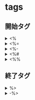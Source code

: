 # tags

## 開始タグ

<details><summary>&lt;&percnt;</summary><section>

### &lt;&percnt;

スクリプトタグ

</section></details>

<details><summary>&lt;&percnt;=</summary><section>

### &lt;&percnt;=

出力タグ

</section></details>

<details><summary>&lt;&percnt;-</summary><section>

### &lt;&percnt;-

エスケープしない出力タグ

</section></details>

<details><summary>&lt;&percnt;#</summary><section>

### &lt;&percnt;#

コメントタグ

</section></details>

<details><summary>&lt;&percnt;&percnt;</summary><section>

### &lt;&percnt;&percnt;

エスケープタグ

</section></details>

## 終了タグ

<details><summary>&percnt;&gt;</summary><section>

### &percnt;&gt;

終端タグ

</section></details>

<details><summary>-&percnt;&gt;</summary><section>

### -&percnt;&gt;

改行なし終端タグ

</section></details>

